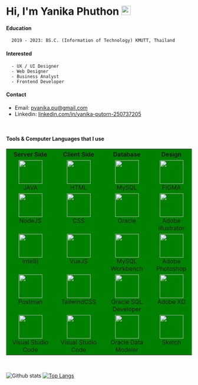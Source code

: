 # Hi, I'm Yanika Phuthon <img src="https://media.giphy.com/media/hvRJCLFzcasrR4ia7z/giphy.gif" width="25px">

<!-- font: century gothic -->
#### Education 
      2019 - 2023: BS.C. (Information of Technology) KMUTT, Thailand
#### Interested
      - UX / UI Designer
      - Web Designer
      - Business Analyst
      - Frontend Developer
#### Contact
* Email: pyanika.pu@gmail.com
* Linkedin: [linkedin.com/in/yanika-putorn-250737205](https://www.linkedin.com/in/yanika-putorn-250737205)

<br>

#### Tools & Computer Languages that I use

<div class="tb">
<table bgcolor="green">
  <tbody>
    <tr valign="top">
            <th>Server Side</th>
            <th>Client Side</th>
            <th>Database</th>
            <th>Design</th>
     </tr>
     <tr valign="top">
      <td width="26%" align="center">
        <img height="64px" src="https://cdn.svgporn.com/logos/java.svg">
        <br><span>JAVA</span>
      </td>
      <td width="26%" align="center">
        <img height="64px" src="https://www.vectorlogo.zone/logos/w3_html5/w3_html5-icon.svg">
        <br><span>HTML</span>
      </td>
      <td width="26%" align="center">
        <img height="64px" src="https://www.vectorlogo.zone/logos/mysql/mysql-official.svg">
        <br><span>MySQL</span>
      </td>
      <td width="30%" align="center">
        <img height="64px" src="https://iconape.com/wp-content/files/xf/353220/svg/figma-seeklogo.com.svg">
        <br><span>FIGMA</span>
      </td>
    </tr>
    <tr valign="top">
      <td width="26%" align="center">
        <img height="64px" src="https://www.vectorlogo.zone/logos/nodejs/nodejs-icon.svg">
        <br><span>NodeJS</span>
      </td>
      <td width="26%" align="center">
        <img height="64px" src="https://www.vectorlogo.zone/logos/w3_css/w3_css-icon.svg">
        <br><span>CSS</span>
      </td>
      <td width="26%" align="center">
        <img height="64px" src="https://www.vectorlogo.zone/logos/oracle/oracle-icon.svg">
        <br><span>Oracle</span>
      </td>
      <td width="30%" align="center">
        <img height="64px" src="https://cadcreations.co.ke/wp-content/uploads/Adobe_Illustrator_CC_icon1200px.png">
        <br><span>Adobe Illustrator</span>
      </td>
    </tr>
    <tr valign="top">
      <td width="26%" align="center">
        <img height="64px" src="https://img.icons8.com/color/48/000000/intellij-idea.png">
        <br><span>Intellij</span>
      </td>
      <td width="26%" align="center">
        <img height="64px" src="https://www.vectorlogo.zone/logos/vuejs/vuejs-icon.svg">
        <br><span>VueJS</span>
      </td>
      <td width="26%" align="center">
        <img height="64px" src="https://cdn.icon-icons.com/icons2/1381/PNG/512/mysqlworkbench_93532.png">
        <br><span>MySQL Workbench</span>
      </td>
      <td width="30%" align="center">
        <img height="64px" src="https://upload.wikimedia.org/wikipedia/commons/thumb/a/af/Adobe_Photoshop_CC_icon.svg/1051px-Adobe_Photoshop_CC_icon.svg.png">
        <br><span>Adobe Photoshop</span>
      </td>
    </tr>
    <tr valign="top">
      <td width="26%" align="center">
        <img height="64px" src="https://www.vectorlogo.zone/logos/getpostman/getpostman-icon.svg">
        <br><span>Postman</span>
      </td>
      <td width="26%" align="center">
        <img height="64px" src="https://www.vectorlogo.zone/logos/tailwindcss/tailwindcss-icon.svg">
        <br><span>TailwindCSS</span>
      </td>
      <td width="26%" align="center">
        <img height="64px" src="https://upload.wikimedia.org/wikipedia/en/thumb/6/68/Oracle_SQL_Developer_logo.svg/1200px-Oracle_SQL_Developer_logo.svg.png">
        <br><span>Oracle SQL Developer</span>
      </td>
      <td width="30%" align="center">
        <img height="64px" src="https://upload.wikimedia.org/wikipedia/commons/thumb/c/c2/Adobe_XD_CC_icon.svg/2101px-Adobe_XD_CC_icon.svg.png">
        <br><span>Adobe XD</span>
      </td>
     </tr>
     <tr valign="top">
      <td width="26%" align="center">
        <img height="64px" src="https://img.icons8.com/color/48/000000/visual-studio-code-2019.png">
        <br><span>Visual Studio Code</span>
      </td>
      <td width="26%" align="center">
        <img height="64px" src="https://img.icons8.com/color/48/000000/visual-studio-code-2019.png">
        <br><span>Visual Studio Code</span>
      </td>
      <td width="26%" align="center">
        <img height="64px" src="https://www.thatjeffsmith.com/wp-content/uploads/2014/12/data-modeler-200-2368789.png">
        <br><span>Oracle Data Modeler</span>
      </td>
      <td width="30%" align="center">
        <img height="64px" src="https://afiliado.io/images/pages/press/sketch-press-kit/app-icons/sketch-mirror-icon%402x.png">
        <br><span>Sketch</span>
      </td>
     </tr>
  </tbody>
</table>
</div>

<br>

![Github stats](https://github-readme-stats.vercel.app/api?username=Yanika44&show_icons=true&count_private=true&theme=prussian)
[![Top Langs](https://github-readme-stats.vercel.app/api/top-langs/?username=Yanika44&layout=compact&theme=prussian)](https://github.com/anuraghazra/github-readme-stats)

